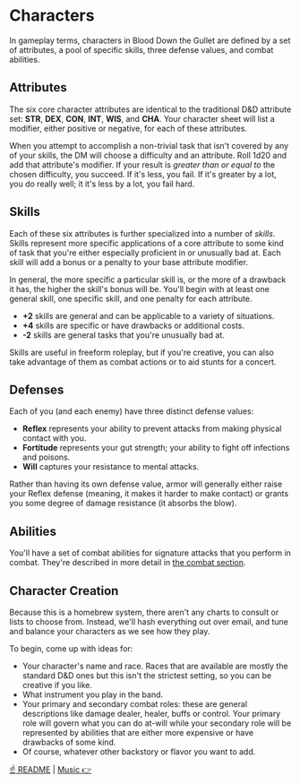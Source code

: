 # Characters

In gameplay terms, characters in Blood Down the Gullet are defined by a set of attributes, a pool of specific skills, three defense values, and combat abilities.

## Attributes

The six core character attributes are identical to the traditional D&D attribute set: **STR**, **DEX**, **CON**, **INT**, **WIS**, and **CHA**. Your character sheet will list a modifier, either positive or negative, for each of these attributes.

When you attempt to accomplish a non-trivial task that isn't covered by any of your skills, the DM will choose a difficulty and an attribute. Roll 1d20 and add that attribute's modifier. If your result is *greater than or equal to* the chosen difficulty, you succeed. If it's less, you fail. If it's greater by a lot, you do really well; it it's less by a lot, you fail hard.

## Skills

Each of these six attributes is further specialized into a number of *skills*. Skills represent more specific applications of a core attribute to some kind of task that you're either especially proficient in or unusually bad at. Each skill will add a bonus or a penalty to your base attribute modifier.

In general, the more specific a particular skill is, or the more of a drawback it has, the higher the skill's bonus will be. You'll begin with at least one general skill, one specific skill, and one penalty for each attribute.

 * **+2** skills are general and can be applicable to a variety of situations.
 * **+4** skills are specific or have drawbacks or additional costs.
 * **-2** skills are general tasks that you're unusually bad at.

Skills are useful in freeform roleplay, but if you're creative, you can also take advantage of them as combat actions or to aid stunts for a concert.

## Defenses

Each of you (and each enemy) have three distinct defense values:

 * **Reflex** represents your ability to prevent attacks from making physical contact with you.
 * **Fortitude** represents your gut strength; your ability to fight off infections and poisons.
 * **Will** captures your resistance to mental attacks.

Rather than having its own defense value, armor will generally either raise your Reflex defense (meaning, it makes it harder to make contact) or grants you some degree of damage resistance (it absorbs the blow).

## Abilities

You'll have a set of combat abilities for signature attacks that you perform in combat. They're described in more detail in [the combat section](combat.md#skill-charges).

## Character Creation

Because this is a homebrew system, there aren't any charts to consult or lists to choose from. Instead, we'll hash everything out over email, and tune and balance your characters as we see how they play.

To begin, come up with ideas for:

 * Your character's name and race. Races that are available are mostly the standard D&D ones but this isn't the strictest setting, so you can be creative if you like.
 * What instrument you play in the band.
 * Your primary and secondary combat roles: these are general descriptions like damage dealer, healer, buffs or control. Your primary role will govern what you can do at-will while your secondary role will be represented by abilities that are either more expensive or have drawbacks of some kind.
  * Of course, whatever other backstory or flavor you want to add.

[:point_up: README](./README.md) | [Music :point_right:](./music.md)
